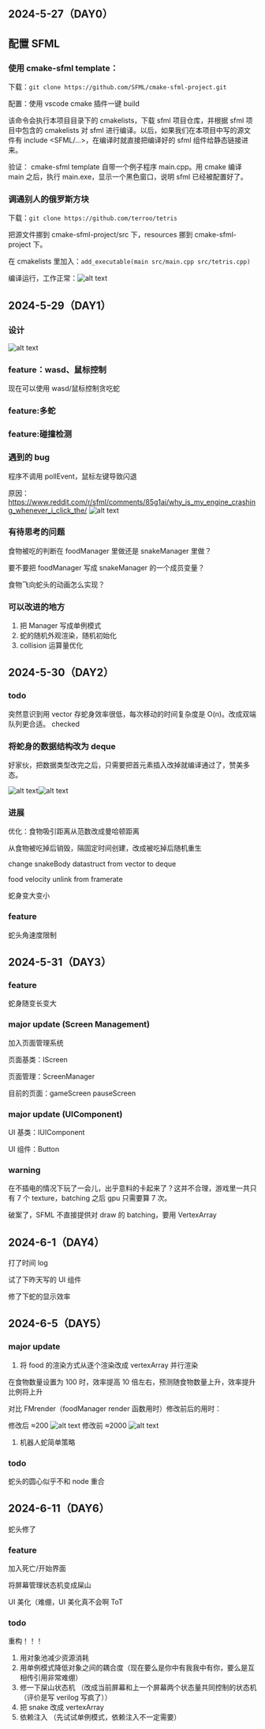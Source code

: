 <!--
 * @Author: vic123 zhangzc_efz@163.com
 * @Date: 2024-05-27 21:43:30
 * @LastEditors: vic123 zhangzc_efz@163.com
 * @LastEditTime: 2024-06-02 10:28:35
 * @FilePath: \SFML-snake\docs\项目日志.md
 * @Description:
 *
 * Copyright (c) 2024 by vic123, All Rights Reserved.
-->

## 2024-5-27（DAY0）

## 配置 SFML

### 使用 cmake-sfml template：

下载：`git clone https://github.com/SFML/cmake-sfml-project.git`

配置：使用 vscode cmake 插件一键 build

该命令会执行本项目目录下的 cmakelists，下载 sfml 项目仓库，并根据 sfml 项目中包含的 cmakelists 对 sfml 进行编译。以后，如果我们在本项目中写的源文件有 include <SFML/...>，在编译时就直接把编译好的 sfml 组件给静态链接进来。

验证：
cmake-sfml template 自带一个例子程序 main.cpp。用 cmake 编译 main 之后，执行 main.exe，显示一个黑色窗口，说明 sfml 已经被配置好了。

### 调通别人的俄罗斯方块

下载：`git clone https://github.com/terroo/tetris`

把源文件挪到 cmake-sfml-project/src 下，resources 挪到 cmake-sfml-project 下。

在 cmakelists 里加入：`add_executable(main src/main.cpp src/tetris.cpp)`

编译运行，工作正常：![alt text](image.png)

## 2024-5-29（DAY1）

### 设计

![alt text](微信图片_20240529235847.jpg)

### feature：wasd、鼠标控制

现在可以使用 wasd/鼠标控制贪吃蛇

### feature:多蛇

### feature:碰撞检测

### 遇到的 bug

程序不调用 pollEvent，鼠标左键导致闪退

原因：https://www.reddit.com/r/sfml/comments/85g1aj/why_is_my_engine_crashing_whenever_i_click_the/
![alt text](image-2.png)

### 有待思考的问题

食物被吃的判断在 foodManager 里做还是 snakeManager 里做？

要不要把 foodManager 写成 snakeManager 的一个成员变量？

食物飞向蛇头的动画怎么实现？

### 可以改进的地方

1. 把 Manager 写成单例模式
2. 蛇的随机外观渲染，随机初始化
3. collision 运算量优化

## 2024-5-30（DAY2）

### todo

突然意识到用 vector 存蛇身效率很低，每次移动的时间复杂度是 O(n)。改成双端队列更合适。
checked

### 将蛇身的数据结构改为 deque

好家伙，把数据类型改完之后，只需要把首元素插入改掉就编译通过了，赞美多态。

![alt text](image-4.png)![alt text](image-3.png)

### 进展

优化：食物吸引距离从范数改成曼哈顿距离

从食物被吃掉后销毁，隔固定时间创建，改成被吃掉后随机重生

change snakeBody datastruct from vector to deque

food velocity unlink from framerate

蛇身变大变小

### feature

蛇头角速度限制

## 2024-5-31（DAY3）

### feature

蛇身随变长变大

### major update (Screen Management)

加入页面管理系统

页面基类：IScreen

页面管理：ScreenManager

目前的页面：gameScreen pauseScreen

### major update (UIComponent)

UI 基类：IUIComponent

UI 组件：Button

### warning

在不插电的情况下玩了一会儿，出乎意料的卡起来了？这并不合理，游戏里一共只有 7 个 texture，batching 之后 gpu 只需要算 7 次。

破案了，SFML 不直接提供对 draw 的 batching，要用 VertexArray

## 2024-6-1（DAY4）

打了时间 log

试了下昨天写的 UI 组件

修了下蛇的显示效率

## 2024-6-5（DAY5）

### major update

1. 将 food 的渲染方式从逐个渲染改成 vertexArray 并行渲染

在食物数量设置为 100 时，效率提高 10 倍左右，预测随食物数量上升，效率提升比例将上升

对比 FMrender（foodManager render 函数用时）修改前后的用时：

修改后 ≈200
![alt text](<屏幕截图(226).png>)
修改前 ≈2000
![alt text](<屏幕截图(225).png>)

1. 机器人蛇简单策略

### todo

蛇头的圆心似乎不和 node 重合

## 2024-6-11（DAY6）

蛇头修了

### feature

加入死亡/开始界面

将屏幕管理状态机变成屎山

UI 美化（难绷，UI 美化真不会啊 ToT

### todo

重构！！！

1. 用对象池减少资源消耗
2. 用单例模式降低对象之间的耦合度（现在要么是你中有我我中有你，要么是互相传引用非常难绷）
3. 修一下屎山状态机 （改成当前屏幕和上一个屏幕两个状态量共同控制的状态机（评价是写 verilog 写疯了））
4. 把 snake 改成 vertexArray
5. 依赖注入 （先试试单例模式，依赖注入不一定需要）
